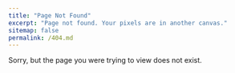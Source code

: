 ```yaml
---
title: "Page Not Found"
excerpt: "Page not found. Your pixels are in another canvas."
sitemap: false
permalink: /404.md
---
```


Sorry, but the page you were trying to view does not exist.
